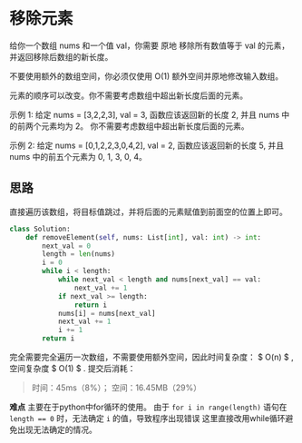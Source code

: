 # 移除元素

给你一个数组 nums 和一个值 val，你需要 原地 移除所有数值等于 val 的元素，并返回移除后数组的新长度。

不要使用额外的数组空间，你必须仅使用 O(1) 额外空间并原地修改输入数组。

元素的顺序可以改变。你不需要考虑数组中超出新长度后面的元素。

示例 1: 给定 nums = [3,2,2,3], val = 3, 函数应该返回新的长度 2, 并且 nums 中的前两个元素均为 2。 你不需要考虑数组中超出新长度后面的元素。

示例 2: 给定 nums = [0,1,2,2,3,0,4,2], val = 2, 函数应该返回新的长度 5, 并且 nums 中的前五个元素为 0, 1, 3, 0, 4。

## 思路

直接遍历该数组，将目标值跳过，并将后面的元素赋值到前面空的位置上即可。

```python
class Solution:
    def removeElement(self, nums: List[int], val: int) -> int:
        next_val = 0
        length = len(nums)
        i = 0
        while i < length:
            while next_val < length and nums[next_val] == val:
                next_val += 1
            if next_val >= length:
                return i
            nums[i] = nums[next_val]
            next_val += 1
            i += 1
        return i
```

完全需要完全遍历一次数组，不需要使用额外空间，因此时间复杂度： $ O(n) $ , 空间复杂度 $ O(1) $ .
提交后消耗：
>时间：45ms（8%）； 空间：16.45MB（29%）

**难点**
主要在于python中for循环的使用。
由于 ` for i in range(length) ` 语句在 ` length == 0 ` 时，无法确定 ` i ` 的值，导致程序出现错误
这里直接改用while循环避免出现无法确定的情况。